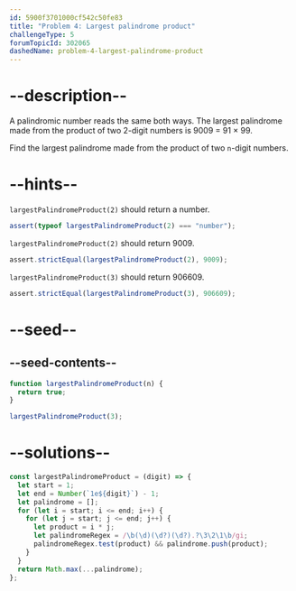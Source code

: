 ```yaml
---
id: 5900f3701000cf542c50fe83
title: "Problem 4: Largest palindrome product"
challengeType: 5
forumTopicId: 302065
dashedName: problem-4-largest-palindrome-product
---
```


# --description--

A palindromic number reads the same both ways. The largest palindrome made from the product of two 2-digit numbers is 9009 = 91 × 99.

Find the largest palindrome made from the product of two `n`-digit numbers.

# --hints--

`largestPalindromeProduct(2)` should return a number.

```js
assert(typeof largestPalindromeProduct(2) === "number");
```

`largestPalindromeProduct(2)` should return 9009.

```js
assert.strictEqual(largestPalindromeProduct(2), 9009);
```

`largestPalindromeProduct(3)` should return 906609.

```js
assert.strictEqual(largestPalindromeProduct(3), 906609);
```

# --seed--

## --seed-contents--

```js
function largestPalindromeProduct(n) {
  return true;
}

largestPalindromeProduct(3);
```

# --solutions--

```js
const largestPalindromeProduct = (digit) => {
  let start = 1;
  let end = Number(`1e${digit}`) - 1;
  let palindrome = [];
  for (let i = start; i <= end; i++) {
    for (let j = start; j <= end; j++) {
      let product = i * j;
      let palindromeRegex = /\b(\d)(\d?)(\d?).?\3\2\1\b/gi;
      palindromeRegex.test(product) && palindrome.push(product);
    }
  }
  return Math.max(...palindrome);
};
```
